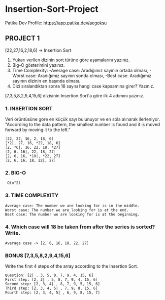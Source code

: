 # Insertion-Sort-Project

Patika Dev Profile: https://app.patika.dev/aegoksu


## PROJECT 1 
[22,27,16,2,18,6] -> Insertion Sort

  1. Yukarı verilen dizinin sort türüne göre aşamalarını yazınız.
  2. Big-O gösterimini yazınız.
  3. Time Complexity: 
      -Average case: Aradığımız sayının ortada olması,
      -Worst case: Aradığımız sayının sonda olması, 
      -Best case: Aradığımız sayının dizinin en başında olması.
  4. Dizi sıralandıktan sonra 18 sayısı hangi case kapsamına girer? Yazınız.

[7,3,5,8,2,9,4,15,6] dizisinin Insertion Sort'a göre ilk 4 adımını yazınız.


### 1. INSERTION SORT ###
Veri örüntüsüne göre en küçük sayı bulunuyor ve en sola alınarak ilerleniyor.
"According to the data pattern, the smallest number is found and it is moved forward by moving it to the left."

    [22, 27, 16, 2, 18, 6] 
    [*2|, 27, 16, *22, 18, 6]
    [2, *6|, 16, 22, 18, *27] 
    [2, 6, 16|, 22, 18, 27] 
    [2, 6, 16, *18|, *22, 27] 
    [2, 6, 16, 18, 22|, 27]
    
### 2. BIG-O ###

     O(n^2)
    
### 3. TIME COMPLEXITY ###

    Average case: The number we are looking for is in the middle.
    Worst case: The number we are looking for is at the end.
    Best case: The number we are looking for is at the beginning.

### 4. Which case will 18 be taken from after the series is sorted? Write. ###

    Average case -> [2, 6, 16, 18, 22, 27] 

### BONUS [7,3,5,8,2,9,4,15,6] ###
Write the first 4 steps of the array according to the Insertion Sort.

    Question: [2| , 3, 5, 8, 7, 9, 4, 15, 6]
    First step: [2, 3| , 5, 8, 7, 9, 4, 15, 6]
    Second step: [2, 3, 4| , 8, 7, 9, 5, 15, 6]
    Third step: [2, 3, 4, 5| , 7, 9, 8, 15, 6]
    Fourth step: [2, 3, 4, 5| , 6, 9, 8, 15, 7]
